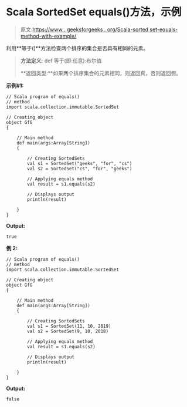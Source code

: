 # Scala SortedSet equals()方法，示例

> 原文:[https://www . geeksforgeeks . org/Scala-sorted set-equals-method-with-example/](https://www.geeksforgeeks.org/scala-sortedset-equals-method-with-example/)

利用**等于()**方法检查两个排序的集合是否具有相同的元素。

> **方法定义:** def 等于(即:任意):布尔值
> 
> **返回类型:**如果两个排序集合的元素相同，则返回真，否则返回假。

**示例#1:**

```
// Scala program of equals()
// method
import scala.collection.immutable.SortedSet 

// Creating object 
object GfG 
{ 

    // Main method 
    def main(args:Array[String]) 
    { 

        // Creating SortedSets 
        val s1 = SortedSet("geeks", "for", "cs") 
        val s2 = SortedSet("cs", "for", "geeks") 

        // Applying equals method 
        val result = s1.equals(s2) 

        // Displays output 
        println(result) 

    } 
} 
```

**Output:**

```
true

```

**例 2:**

```
// Scala program of equals()
// method
import scala.collection.immutable.SortedSet 

// Creating object 
object GfG 
{ 

    // Main method 
    def main(args:Array[String]) 
    { 

        // Creating SortedSets 
        val s1 = SortedSet(11, 10, 2019) 
        val s2 = SortedSet(9, 10, 2018) 

        // Applying equals method 
        val result = s1.equals(s2) 

        // Displays output 
        println(result) 

    } 
} 
```

**Output:**

```
false

```